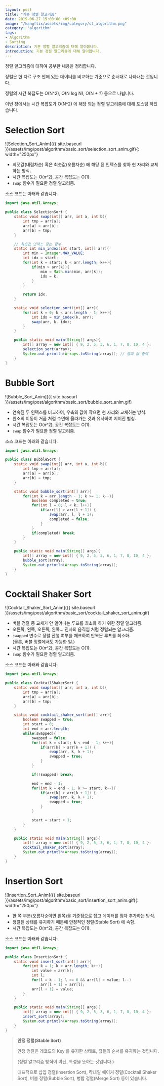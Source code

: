 ```yaml
---
layout: post
title: "기본 정렬 알고리즘"
date: 2019-06-27 15:00:00 +09:00
image: "/kangflix/assets/img/category/ct_algorithm.png"
category: 'algorithm'
tags:
- Algorithm
- Sorting
description: 기본 정렬 알고리즘에 대해 알아봅니다.
introduction: 기본 정렬 알고리즘에 대해 알아봅니다.
---
```


정렬 알고리즘에 대하여 공부한 내용을 정리합니다.

정렬은 한 자료 구조 안에 있는 데이터를 비교하는 기준으로 순서대로 나타내는 것입니다.

정렬의 시간 복잡도는 O(N^2), O(N log N), O(N + ?) 등으로 나뉩니다.

이번 장에서는 시간 복잡도가 O(N^2) 에 해당 되는 정렬 알고리즘에 대해 포스팅 하겠습니다.

# Selection Sort

![Selection_Sort_Anim]({{ site.baseurl }}/assets/img/post/algorithm/basic_sort/selection_sort_anim.gif){: width="250px"}

- 최댓값(내림차순) 혹은 최솟값(오름차순) 에 해당 된 인덱스를 찾아 현 자리와 교체하는 방식.
- 시간 복잡도는 O(n^2), 공간 복잡도는 O(1).
- `swap` 함수가 필요한 정렬 알고리즘.

소스 코드는 아래와 같습니다.

```java
import java.util.Arrays;

public class SelectionSort {
    static void swap(int[] arr, int a, int b){
        int tmp = arr[a];
        arr[a] = arr[b];
        arr[b] = tmp;
    }

    // 최솟값 인덱스 찾는 함수
    static int min_index(int start, int[] arr){
        int min = Integer.MAX_VALUE;
        int idx = start;
        for(int k = start; k < arr.length; k++){
            if(min > arr[k]){
                min = Math.min(min, arr[k]);
                idx = k;
            }
        }

        return idx;
    }

    static void selection_sort(int[] arr){
        for(int k = 0; k < arr.length - 1; k++){
            int idx = min_index(k, arr);
            swap(arr, k, idx);
        }
    }

    public static void main(String[] args){
        int[] array = new int[] { 9, 2, 5, 3, 6, 1, 7, 8, 10, 4 };
        selection_sort(array);
        System.out.println(Arrays.toString(array)); // 결과 값 출력
    }
}
```


# Bubble Sort

![Bubble_Sort_Anim]({{ site.baseurl }}/assets/img/post/algorithm/basic_sort/bubble_sort_anim.gif)

- 연속된 두 인덱스를 비교하여, 우측의 값이 작으면 현 자리와 교체하는 방식.
- 원소의 이동이 거품 처럼 수면에 올라가는 것과 유사하여 지어진 별칭.
- 시간 복잡도는 O(n^2), 공간 복잡도는 O(1).
- `swap` 함수가 필요한 정렬 알고리즘.

소스 코드는 아래와 같습니다.

```java
import java.util.Arrays;

public class BubbleSort {
    static void swap(int[] arr, int a, int b){
        int tmp = arr[a];
        arr[a] = arr[b];
        arr[b] = tmp;
    }

    static void bubble_sort(int[] arr){
        for(int k = arr.length - 1; k >= 1; k--){
            boolean completed = true;
            for(int l = 0; l < k; l++){
                if(arr[l] > arr[l + 1]) {
                    swap(arr, l, l + 1);
                    completed = false;
                }
            }
            if(completed) break;
        }
    }

    public static void main(String[] args){
        int[] array = new int[] { 9, 2, 5, 3, 6, 1, 7, 8, 10, 4 };
        bubble_sort(array);
        System.out.println(Arrays.toString(array));
    }
}
```

# Cocktail Shaker Sort

![Cocktail_Shaker_Sort_Anim]({{ site.baseurl }}/assets/img/post/algorithm/basic_sort/cocktail_shaker_sort_anim.gif)

- 버블 정렬 중 교체가 안 일어나는 루프를 최소화 하기 위한 정렬 알고리즘.
- 오른쪽, 왼쪽, 오른쪽, 왼쪽... 진자의 움직임 처럼 정렬되는 알고리즘.
- `swapped` 변수로 정렬 진행 여부를 체크하여 반복문 루프를 최소화. <br/>(물론, 버블 정렬에서도 가능한 일.)
- 시간 복잡도는 O(n^2), 공간 복잡도는 O(1).
- `swap` 함수가 필요한 정렬 알고리즘.

소스 코드는 아래와 같습니다.

```java
import java.util.Arrays;

public class CocktailShakerSort {
    static void swap(int[] arr, int a, int b){
        int tmp = arr[a];
        arr[a] = arr[b];
        arr[b] = tmp;
    }

    static void cocktail_shaker_sort(int[] arr){
        boolean swapped = true;
        int start = 0;
        int end = arr.length;
        while(swapped){
            swapped = false;
            for(int k = start; k < end - 1; k++){
                if(arr[k] > arr[k + 1]) {
                    swap(arr, k, k + 1);
                    swapped = true;
                }
            }

            if(!swapped) break;

            end = end - 1;
            for(int k = end - 1; k >= start; k--){
                if(arr[k] > arr[k + 1]) {
                    swap(arr, k, k + 1);
                    swapped = true;
                }
            }

            start = start + 1;
        }
    }

    public static void main(String[] args){
        int[] array = new int[] { 9, 2, 5, 3, 6, 1, 7, 8, 10, 4 };
        cocktail_shaker_sort(array);
        System.out.println(Arrays.toString(array));
    }
}
```

# Insertion Sort

![Insertion_Sort_Anim]({{ site.baseurl }}/assets/img/post/algorithm/basic_sort/insertion_sort_anim.gif){: width="250px"}

- 한 쪽 부분(오름차순이면 왼쪽)을 기준점으로 잡고 데이터를 점차 추가하는 방식.
- 정렬된 상태를 유지하기 때문에 안정적인 정렬(Stable Sort) 에 속함.
- 시간 복잡도는 O(n^2), 공간 복잡도는 O(1).

소스 코드는 아래와 같습니다.

```java
import java.util.Arrays;

public class InsertionSort {
    static void insert_sort(int[] arr){
        for(int k = 1; k < arr.length; k++){
            int value = arr[k];
            int l;
            for(l = k - 1; l >= 0 && arr[l] > value; l--)
                arr[l + 1] = arr[l];
            arr[l + 1] = value;
        }
    }

    public static void main(String[] args){
        int[] array = new int[] { 9, 2, 5, 3, 6, 1, 7, 8, 10, 4 };
        insert_sort(array);
        System.out.println(Arrays.toString(array));
    }
}
```

> **안정 정렬(Stable Sort)**
> 
> 안정 정렬은 레코드의 Key 를 유지한 상태로, 값들의 순서를 유지하는 것입니다.
> 
> (정렬 알고리즘 방식이 아닌, 특성을 뜻하는 것입니다.)
>
> 대표적으로 삽입 정렬(Insertion Sort), 칵테일 쉐이커 정렬(Cocktail Shaker Sort), 버블 정렬(Bubble Sort), 병합 정렬(Merge Sort) 등이 있습니다.

